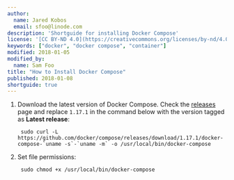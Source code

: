 ```yaml
---
author:
  name: Jared Kobos
  email: sfoo@linode.com
description: 'Shortguide for installing Docker Compose'
license: '[CC BY-ND 4.0](https://creativecommons.org/licenses/by-nd/4.0)'
keywords: ["docker", "docker compose", "container"]
modified: 2018-01-05
modified_by:
  name: Sam Foo
title: "How to Install Docker Compose"
published: 2018-01-08
shortguide: true
---
```


<!--- Installation instructions for Docker Compose -->

1. Download the latest version of Docker Compose. Check the [releases](https://github.com/docker/compose/releases) page and replace `1.17.1` in the command below with the version tagged as **Latest release**:

        sudo curl -L https://github.com/docker/compose/releases/download/1.17.1/docker-compose-`uname -s`-`uname -m` -o /usr/local/bin/docker-compose

2. Set file permissions:

        sudo chmod +x /usr/local/bin/docker-compose
